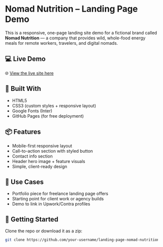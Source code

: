 # Nomad Nutrition – Landing Page Demo

This is a responsive, one-page landing site demo for a fictional brand called **Nomad Nutrition** — a company that provides wild, whole-food energy meals for remote workers, travelers, and digital nomads.

## 💻 Live Demo

🌐 [View the live site here](https://your-username.github.io/landing-page-nomad-nutrition/)

## 🔧 Built With

- HTML5
- CSS3 (custom styles + responsive layout)
- Google Fonts (Inter)
- GitHub Pages (for free deployment)

## 📦 Features

- Mobile-first responsive layout
- Call-to-action section with styled button
- Contact info section
- Header hero image + feature visuals
- Simple, client-ready design

## 🧪 Use Cases

- Portfolio piece for freelance landing page offers
- Starting point for client work or agency builds
- Demo to link in Upwork/Contra profiles

## 🚀 Getting Started

Clone the repo or download it as a zip:
```bash
git clone https://github.com/your-username/landing-page-nomad-nutrition
